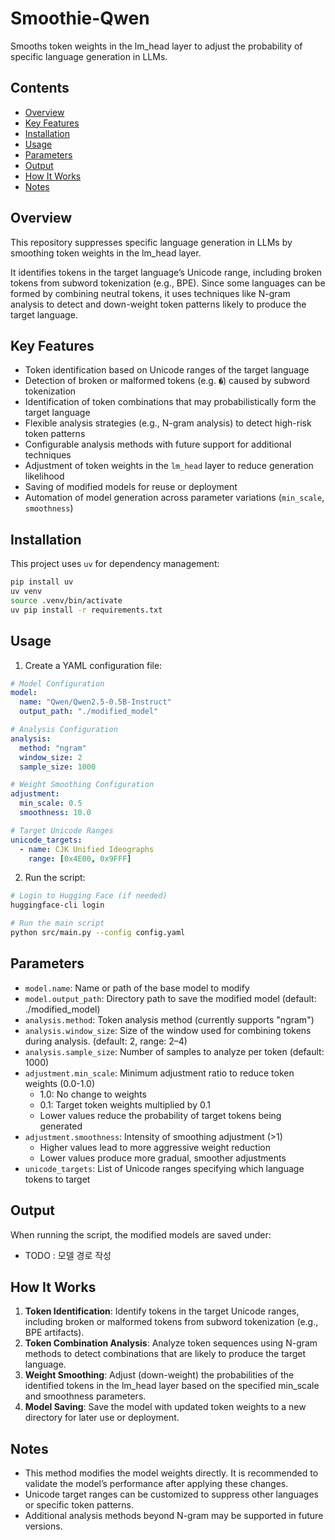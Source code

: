 # Smoothie-Qwen
Smooths token weights in the lm_head layer to adjust the probability of specific language generation in LLMs.

## Contents
- [Overview](#overview)
- [Key Features](#key-features)
- [Installation](#installation)
- [Usage](#usage)
- [Parameters](#parameters)
- [Output](#output)
- [How It Works](#how-it-works)
- [Notes](#notes)

## Overview

This repository suppresses specific language generation in LLMs by smoothing token weights in the lm_head layer.

It identifies tokens in the target language’s Unicode range, including broken tokens from subword tokenization (e.g., BPE). Since some languages can be formed by combining neutral tokens, it uses techniques like N-gram analysis to detect and down-weight token patterns likely to produce the target language.

## Key Features

- Token identification based on Unicode ranges of the target language
- Detection of broken or malformed tokens (e.g. `�`) caused by subword tokenization
- Identification of token combinations that may probabilistically form the target language
- Flexible analysis strategies (e.g., N-gram analysis) to detect high-risk token patterns
- Configurable analysis methods with future support for additional techniques
- Adjustment of token weights in the `lm_head` layer to reduce generation likelihood
- Saving of modified models for reuse or deployment
- Automation of model generation across parameter variations (`min_scale`, `smoothness`)


## Installation

This project uses `uv` for dependency management:

```bash
pip install uv
uv venv
source .venv/bin/activate
uv pip install -r requirements.txt
```

## Usage

1. Create a YAML configuration file:
```yaml
# Model Configuration
model:
  name: "Qwen/Qwen2.5-0.5B-Instruct"
  output_path: "./modified_model"

# Analysis Configuration
analysis:
  method: "ngram"
  window_size: 2
  sample_size: 1000

# Weight Smoothing Configuration
adjustment:
  min_scale: 0.5
  smoothness: 10.0

# Target Unicode Ranges
unicode_targets:
  - name: CJK Unified Ideographs
    range: [0x4E00, 0x9FFF]
```

2. Run the script:
```bash
# Login to Hugging Face (if needed)
huggingface-cli login

# Run the main script
python src/main.py --config config.yaml
```

## Parameters
- `model.name`: Name or path of the base model to modify
- `model.output_path`: Directory path to save the modified model (default: ./modified_model)
- `analysis.method`: Token analysis method (currently supports "ngram")
- `analysis.window_size`: Size of the window used for combining tokens during analysis. (default: 2, range: 2–4)
- `analysis.sample_size`: Number of samples to analyze per token (default: 1000)
- `adjustment.min_scale`: Minimum adjustment ratio to reduce token weights (0.0-1.0)
  - 1.0: No change to weights
  - 0.1: Target token weights multiplied by 0.1
  - Lower values reduce the probability of target tokens being generated
- `adjustment.smoothness`: Intensity of smoothing adjustment (>1)
  - Higher values lead to more aggressive weight reduction
  - Lower values produce more gradual, smoother adjustments
- `unicode_targets`: List of Unicode ranges specifying which language tokens to target



## Output
When running the script, the modified models are saved under:
- TODO : 모델 경로 작성


## How It Works
1. **Token Identification**: Identify tokens in the target Unicode ranges, including broken or malformed tokens from subword tokenization (e.g., BPE artifacts).
2. **Token Combination Analysis**: Analyze token sequences using N-gram methods to detect combinations that are likely to produce the target language.
3. **Weight Smoothing**: Adjust (down-weight) the probabilities of the identified tokens in the lm_head layer based on the specified min_scale and smoothness parameters.
4. **Model Saving**: Save the model with updated token weights to a new directory for later use or deployment.


## Notes
- This method modifies the model weights directly. It is recommended to validate the model’s performance after applying these changes.
- Unicode target ranges can be customized to suppress other languages or specific token patterns.
- Additional analysis methods beyond N-gram may be supported in future versions.

